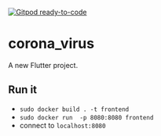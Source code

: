 [![Gitpod ready-to-code](https://img.shields.io/badge/Gitpod-ready--to--code-blue?logo=gitpod)](https://gitpod.io/#https://github.com/umbertoDifa/coronavirusnumbers-frontend)

# corona_virus

A new Flutter project.

## Run it
- `sudo docker build . -t frontend`
- `sudo docker run  -p 8080:8080 frontend`
- connect to `localhost:8080`